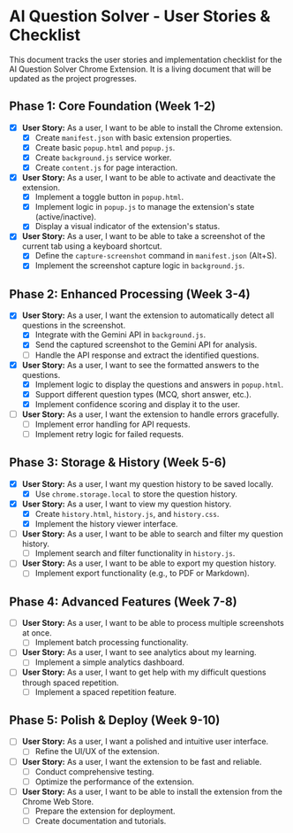# AI Question Solver - User Stories & Checklist

This document tracks the user stories and implementation checklist for the AI Question Solver Chrome Extension. It is a living document that will be updated as the project progresses.

## Phase 1: Core Foundation (Week 1-2)

*   [x] **User Story:** As a user, I want to be able to install the Chrome extension.
    *   [x] Create `manifest.json` with basic extension properties.
    *   [x] Create basic `popup.html` and `popup.js`.
    *   [x] Create `background.js` service worker.
    *   [x] Create `content.js` for page interaction.
*   [x] **User Story:** As a user, I want to be able to activate and deactivate the extension.
    *   [x] Implement a toggle button in `popup.html`.
    *   [x] Implement logic in `popup.js` to manage the extension's state (active/inactive).
    *   [x] Display a visual indicator of the extension's status.
*   [x] **User Story:** As a user, I want to be able to take a screenshot of the current tab using a keyboard shortcut.
    *   [x] Define the `capture-screenshot` command in `manifest.json` (Alt+S).
    *   [x] Implement the screenshot capture logic in `background.js`.

## Phase 2: Enhanced Processing (Week 3-4)

*   [x] **User Story:** As a user, I want the extension to automatically detect all questions in the screenshot.
    *   [x] Integrate with the Gemini API in `background.js`.
    *   [x] Send the captured screenshot to the Gemini API for analysis.
    *   [ ] Handle the API response and extract the identified questions.
*   [x] **User Story:** As a user, I want to see the formatted answers to the questions.
    *   [x] Implement logic to display the questions and answers in `popup.html`.
    *   [x] Support different question types (MCQ, short answer, etc.).
    *   [x] Implement confidence scoring and display it to the user.
*   [ ] **User Story:** As a user, I want the extension to handle errors gracefully.
    *   [ ] Implement error handling for API requests.
    *   [ ] Implement retry logic for failed requests.

## Phase 3: Storage & History (Week 5-6)

*   [x] **User Story:** As a user, I want my question history to be saved locally.
    *   [x] Use `chrome.storage.local` to store the question history.
*   [x] **User Story:** As a user, I want to view my question history.
    *   [x] Create `history.html`, `history.js`, and `history.css`.
    *   [x] Implement the history viewer interface.
*   [ ] **User Story:** As a user, I want to be able to search and filter my question history.
    *   [ ] Implement search and filter functionality in `history.js`.
*   [ ] **User Story:** As a user, I want to be able to export my question history.
    *   [ ] Implement export functionality (e.g., to PDF or Markdown).

## Phase 4: Advanced Features (Week 7-8)

*   [ ] **User Story:** As a user, I want to be able to process multiple screenshots at once.
    *   [ ] Implement batch processing functionality.
*   [ ] **User Story:** As a user, I want to see analytics about my learning.
    *   [ ] Implement a simple analytics dashboard.
*   [ ] **User Story:** As a user, I want to get help with my difficult questions through spaced repetition.
    *   [ ] Implement a spaced repetition feature.

## Phase 5: Polish & Deploy (Week 9-10)

*   [ ] **User Story:** As a user, I want a polished and intuitive user interface.
    *   [ ] Refine the UI/UX of the extension.
*   [ ] **User Story:** As a user, I want the extension to be fast and reliable.
    *   [ ] Conduct comprehensive testing.
    *   [ ] Optimize the performance of the extension.
*   [ ] **User Story:** As a user, I want to be able to install the extension from the Chrome Web Store.
    *   [ ] Prepare the extension for deployment.
    *   [ ] Create documentation and tutorials.
